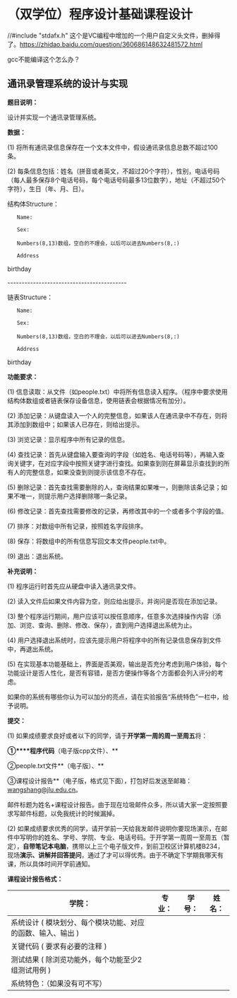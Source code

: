 # **（双学位）程序设计基础课程设计**

 
//#include "stdafx.h" 这个是VC编程中增加的一个用户自定义头文件，删掉得了。https://zhidao.baidu.com/question/360686148632481572.html


gcc不能编译这个怎么办？










## **通讯录管理系统的设计与实现**

 

**题目说明：**

设计并实现一个通讯录管理系统。

 

**数据：**

(1) 将所有通讯录信息保存在一个文本文件中，假设通讯录信息总数不超过100条。

(2) 每条信息包括：姓名（拼音或者英文，不超过20个字符），性别，电话号码（每人最多保存8个电话号码，每个电话号码最多13位数字），地址（不超过50个字符），生日（年、月、日）。

结构体Structure：

       Name:

       Sex:

       Numbers(8,13)数组，空白的不理会，以后可以进去Numbers(8,:)

       Address

birthday

       

\------------------------------------------

链表Structure：

       Name:

       Sex:

       Numbers(8,13)数组，空白的不理会，以后可以进去Numbers(8,:)

       Address

birthday

 

 

 

**功能要求：**

(1) 信息读取：从文件（如people.txt）中将所有信息读入程序。（程序中要求使用结构体数组或者链表保存设备信息，使用链表会根据情况有加分）。

(2) 添加记录：从键盘读入一个人的完整信息，如果该人在通讯录中不存在，则将其添加到数组中；如果该人已存在，则给出提示。

(3) 浏览记录：显示程序中所有记录的信息。

(4) 查找记录：首先从键盘输入要查询的字段（如姓名、电话号码等），再输入查询关键字，在对应字段中按照关键字进行查找。如果查到则在屏幕显示查找到的所有人的完整信息，如果没查到则提示该信息不存在。

(5) 删除记录：首先查找需要删除的人，查询结果如果唯一，则删除该条记录；如果不唯一，则提示用户选择删除哪一条记录。

(6) 修改记录：首先查找需要修改的记录，再修改其中的一个或者多个字段的值。

(7) 排序：对数组中所有记录，按照姓名字段排序。

(8) 保存：将数组中的所有信息写回文本文件people.txt中。

(9) 退出：退出系统。

 

**补充说明：**

(1) 程序运行时首先应从硬盘中读入通讯录文件。

(2) 读入文件后如果文件内容为空，则应给出提示，并询问是否现在添加记录。

(3) 整个程序运行期间，用户应该可以按任意顺序，任意多次选择操作内容（添加、浏览、查询、删除、修改、保存），直到用户选择退出系统为止。

(4) 用户选择退出系统时，应该先提示用户将程序中的所有记录信息保存到文件中，再退出系统。

(5) 在实现基本功能基础上，界面是否美观，输出是否充分考虑到用户体验，每个功能设计是否人性化，是否有容错，是否方便操作等各个方面都会列入评分的考虑。

如果你的系统有哪些你认为可以加分的亮点，请在实验报告“系统特色”一栏中，给予说明。

 

**提交：**

(1) 如果成绩要求良好或者以下的同学，请于**开学第一周的周一至周五**将：



**①****程序代码**（电子版cpp文件）、**

②people.txt文件**（电子版）、**

③课程设计报告**（电子版，格式见下面），打包好后发送至邮箱：[wangshang@jlu.edu.cn](mailto:wangshang@jlu.edu.cn)。



邮件标题为姓名+课程设计报告。由于现在垃圾邮件众多，所以请大家一定按照要求写邮件标题，以免我统计的时候漏掉。



(2) 如果成绩要求优秀的同学，请开学前一天给我发邮件说明你要现场演示，在邮件中写明你的姓名、学号、学院、专业、电话号码。于开学第一周周一至周五（暂定），**自带笔记本电脑**，携带以上三个电子版文件，到前卫校区计算机楼B234，现场**演示、讲解并回答提问**，通过了才可以得优秀。由于不确定下学期我哪天有课，所以具体时间开学前通知。

 

**课程设计报告格式：**

| 学院：                                                      | 专业： | 学号： | 姓名： |
| ----------------------------------------------------------- | ------ | ------ | ------ |
| 系统设计 ( 模块划分、每个模块功能、对应的函数、输入、输出 ) |        |        |        |
| 关键代码 ( 要求有必要的注释 )                               |        |        |        |
| 测试结果 ( 除浏览功能外，每个功能至少2组测试用例 )          |        |        |        |
| 系统特色：（如果没有可不写）                                |        |        |        |

 